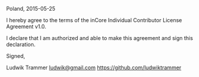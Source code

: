 Poland, 2015-05-25

I hereby agree to the terms of the inCore Individual Contributor License
Agreement v1.0.

I declare that I am authorized and able to make this agreement and sign this
declaration.

Signed,

Ludwik Trammer ludwik@gmail.com https://github.com/ludwiktrammer